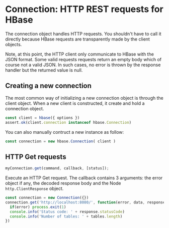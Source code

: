 
# Connection: HTTP REST requests for HBase

The connection object handles HTTP requests. You shouldn't have to call it 
directly because HBase requests are transparently made by the client objects.

Note, at this point, the HTTP client only communicate to HBase with the JSON
format. Some valid requests requests return an empty body which of course not a
valid JSON. In such cases, no error is thrown by the response handler but the
returned value is null.

## Creating a new connection

The most common way of initializing a new connection object is through the
client object. When a new client is constructed, it create and hold a
connection object.

```javascript
const client = hbase({ options })
assert.ok(client.connection instanceof hbase.Connection)
```

You can also manually contruct a new instance as follow:

```javascript
const connection = new hbase.Connection( client )
```

## HTTP Get requests

```javascript
myConnection.get(command, callback, [status]);
```

Execute an HTTP Get request. The callback contains 3 arguments: the error object if any, the decoded response body and the Node `http.ClientResponse` object.

```javascript
const connection = new Connection({})
connection.get('http://localhost:8080/', function(error, data, response){
  if(error) process.exit(1)
  console.info('Status code: ' + response.statusCode)
  console.info('Number of tables: ' + tables.length)
})
```
